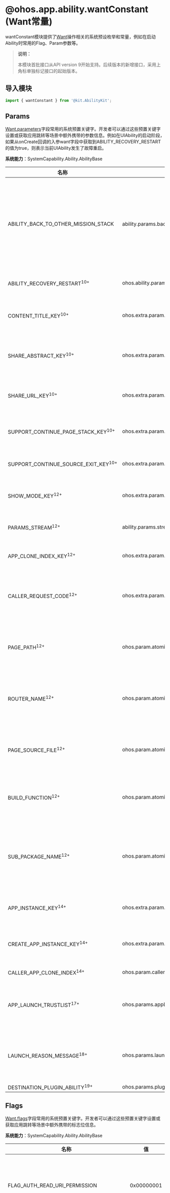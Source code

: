# @ohos.app.ability.wantConstant (Want常量)

<!--Kit: Ability Kit-->
<!--Subsystem: Ability-->
<!--Owner: @linjunjie6-->
<!--Designer: @li-weifeng2024-->
<!--Tester: @lixueqing513-->
<!--Adviser: @huipeizi-->


wantConstant模块提供了[Want](js-apis-app-ability-want.md)操作相关的系统预设枚举和常量，例如在启动Ability时常用的Flag、Param参数等。

> **说明：**
>
> 本模块首批接口从API version 9开始支持。后续版本的新增接口，采用上角标单独标记接口的起始版本。

## 导入模块

```ts
import { wantConstant } from '@kit.AbilityKit';
```

## Params

[Want.parameters](js-apis-app-ability-want.md#want)字段常用的系统预置关键字。开发者可以通过这些预置关键字设置或获取应用跳转等场景中额外携带的参数信息。例如在UIAbility的启动阶段，如果从onCreate回调的入参want字段中获取到ABILITY_RECOVERY_RESTART的值为true，则表示当前UIAbility发生了故障重启。

**系统能力**：SystemCapability.Ability.AbilityBase

| 名称                    | 值                                 | 说明                                                                           |
| ----------------------- | ---------------------------------- | ------------------------------------------------------------------------------ |
| ABILITY_BACK_TO_OTHER_MISSION_STACK   | ability.params.backToOtherMissionStack     | 表示是否支持跨任务链返回。<br>该参数用于控制跨应用的UIAbility返回逻辑，其核心作用是改变用户执行返回键时的应用跳转行为。例如现有UIAbility A和UIAbility B，当前前台显示的是UIAbility A，随后系统服务又拉起UIAbility B（同时在Want的Params字段配置该参数为true），那么，当UIAbility B退出时，会返回到UIAbility A（即返回到最近一次的访问任务）。如果未配置该参数，则默认直接返回桌面。需要注意的是，该字段仅支持系统设置，三方应用传入该字段不生效。<br>**原子化服务API**：从API version 11开始，该接口支持在原子化服务中使用。  |
| ABILITY_RECOVERY_RESTART<sup>10+</sup> | ohos.ability.params.abilityRecoveryRestart | 表示当前Ability是否发生了故障恢复重启。<br>**原子化服务API**：从API version 11开始，该接口支持在原子化服务中使用。 |
| CONTENT_TITLE_KEY<sup>10+</sup>       | ohos.extra.param.key.contentTitle  | 表示原子化服务分享的标题。<br>在跨端分享的[onShare](js-apis-app-ability-uiAbility.md#onshare10)回调中，开发者可通过该字段设置分享的标题。<br>**原子化服务API**：从API version 11开始，该接口支持在原子化服务中使用。  |
| SHARE_ABSTRACT_KEY<sup>10+</sup>      | ohos.extra.param.key.shareAbstract | 表示原子化服务分享的内容摘要。<br>在跨端分享的[onShare](js-apis-app-ability-uiAbility.md#onshare10)回调中，开发者可通过该字段设置分享的摘要。<br>**原子化服务API**：从API version 11开始，该接口支持在原子化服务中使用。  |
| SHARE_URL_KEY<sup>10+</sup>           | ohos.extra.param.key.shareUrl      | 表示原子化服务分享的URL链接。<br>在跨端分享的[onShare](js-apis-app-ability-uiAbility.md#onshare10)回调中，开发者可通过该字段设置分享的URL链接。<br>**原子化服务API**：从API version 11开始，该接口支持在原子化服务中使用。  |
| SUPPORT_CONTINUE_PAGE_STACK_KEY<sup>10+</sup>    | ohos.extra.param.key.supportContinuePageStack  | 表示在跨端迁移过程中是否迁移页面栈信息。默认值为true，表示在跨端迁移过程中自动迁移页面栈信息。<br>**原子化服务API**：从API version 11开始，该接口支持在原子化服务中使用。|
| SUPPORT_CONTINUE_SOURCE_EXIT_KEY<sup>10+</sup>  | ohos.extra.param.key.supportContinueSourceExit      | 表示跨端迁移源端应用是否退出。默认值为true，表示在跨端迁移过程中源端应用自动退出。<br>**原子化服务API**：从API version 11开始，该接口支持在原子化服务中使用。|
| SHOW_MODE_KEY<sup>12+</sup>  | ohos.extra.param.key.showMode      | 表示[EmbeddableUIAbility](js-apis-app-ability-embeddableUIAbility.md)的显示模式，值为枚举类型[ShowMode](#showmode12)<br>**原子化服务API**：从API version 12开始，该接口支持在原子化服务中使用。|
| PARAMS_STREAM<sup>12+</sup>  | ability.params.stream  | 表示授权给目标方的文件URI列表。对应的value必须是string类型的文件URI数组。文件URI的获取参考[fileUri](../apis-core-file-kit/js-apis-file-fileuri.md#fileurigeturifrompath) <br>**原子化服务API**：从API version 12开始，该接口支持在原子化服务中使用。 |
| APP_CLONE_INDEX_KEY<sup>12+</sup>  | ohos.extra.param.key.appCloneIndex  | 表示分身应用索引。 <br>**原子化服务API**：从API version 12开始，该接口支持在原子化服务中使用。 |
| CALLER_REQUEST_CODE<sup>12+</sup>  | ohos.extra.param.key.callerRequestCode  | 表示应用拉起的请求码。<br>当调用[startAbilityForResult](js-apis-inner-application-uiAbilityContext.md#startabilityforresult)或[openLink](js-apis-inner-application-uiAbilityContext.md#openlink12)拉起目标方Ability时，需要目标方返回结果。为了确保目标方能够将结果准确返回到调用方，系统会自动生成唯一的requestCode，以标识本次调用。 <br>**原子化服务API**：从API version 12开始，该接口支持在原子化服务中使用。 |
| PAGE_PATH<sup>12+</sup>  | ohos.param.atomicservice.pagePath | 表示原子化服务的页面路径。<br>如果原子化服务的页面跳转是通过[router](../../ui/arkts-routing.md)实现的，可以使用该参数指定跳转的页面，例如"library/ets/pages/menu"。<br>**原子化服务API**：从API version 12开始，该接口支持在原子化服务中使用。  |
| ROUTER_NAME<sup>12+</sup>  | ohos.param.atomicservice.routerName | 表示原子化服务的页面路由名称，即进行页面跳转时指定的页面名称。<br>如果原子化服务的页面跳转是通过[Navigation](../../ui/arkts-navigation-navigation.md)实现的，可以通过ROUTER_NAME、PAGE_SOURCE_FILE及BUILD_FUNCTION联合使用指定跳转的页面。<br>**原子化服务API**：从API version 12开始，该接口支持在原子化服务中使用。  |
| PAGE_SOURCE_FILE<sup>12+</sup>  | ohos.param.atomicservice.pageSourceFile | 表示原子化服务的页面源文件。<br>如果原子化服务的页面跳转是通过[Navigation](../../ui/arkts-navigation-navigation.md)实现的，可以通过ROUTER_NAME、PAGE_SOURCE_FILE及BUILD_FUNCTION联合使用指定跳转的页面。<br>**原子化服务API**：从API version 12开始，该接口支持在原子化服务中使用。  |
| BUILD_FUNCTION<sup>12+</sup>  | ohos.param.atomicservice.buildFunction | 表示原子化服务的生成函数。<br>如果原子化服务的页面跳转是通过[Navigation](../../ui/arkts-navigation-navigation.md)实现的，可以通过ROUTER_NAME、PAGE_SOURCE_FILE及BUILD_FUNCTION联合使用指定跳转的页面。<br>**原子化服务API**：从API version 12开始，该接口支持在原子化服务中使用。  |
| SUB_PACKAGE_NAME<sup>12+</sup>  | ohos.param.atomicservice.subpackageName | 表示原子化服务的分包名。应用程序包支持多模块开发，每个应用程序包可能包含多个HAP或HSP。原子化服务为了实现快速启动效果，对HAP和HSP文件大小做了限制，并同时优化了启动机制，原子化服务的这种多模块开发方式称为“分包”。<br>打开原子化服务的时候，可以通过设置该参数拉起对应的分包。<br>**原子化服务API**：从API version 12开始，该接口支持在原子化服务中使用。  |
| APP_INSTANCE_KEY<sup>14+</sup>  | ohos.extra.param.key.appInstance  | 表示具体的应用实例。<br>在[应用创建多实例](../../quick-start/multiInstance.md)时，系统会为每个实例分配唯一的标识。应用跳转时，开发者可以通过设置该参数指定希望跳转到的已创建的应用实例。 |
| CREATE_APP_INSTANCE_KEY<sup>14+</sup>  | ohos.extra.param.key.createAppInstance  | 表示是否创建新应用实例。默认为false，表示不创建新应用实例。<br>开发者可以通过设置该参数为true拉起新的应用实例。需要注意的是，被拉起的应用需要支持多实例，参考[应用创建多实例](../../quick-start/multiInstance.md)。 |
| CALLER_APP_CLONE_INDEX<sup>14+</sup>  | ohos.param.callerAppCloneIndex  | 表示被拉起方应用的分身索引。当应用有多个[分身](../../quick-start/app-clone.md)时，可通过设置该参数指定被拉起方的分身。|
| APP_LAUNCH_TRUSTLIST<sup>17+</sup>  | ohos.params.appLaunchTrustList  | 表示隐式启动时的应用过滤列表。<br>隐式启动时仅匹配列表中的应用，值为string类型的[AppIdentifier](js-apis-bundleManager-bundleInfo.md#signatureinfo)数组，过滤列表最多支持50个应用，传入空数组不生效。<br>**原子化服务API**：从API version 17开始，该接口支持在原子化服务中使用。 |
| LAUNCH_REASON_MESSAGE<sup>18+</sup>  | ohos.params.launchReasonMessage  | 表示应用拉起的原因。<br>调用方必须为系统应用，且需要申请ohos.permission.SET_LAUNCH_REASON_MESSAGE权限。当前取值仅支持"ReasonMessage_SystemShare"。 <br>**原子化服务API**：从API version 18开始，该接口支持在原子化服务中使用。 |
| DESTINATION_PLUGIN_ABILITY<sup>19+</sup>  | ohos.params.pluginAbility  | 指示目标Ability是插件Ability。 |

## Flags

[Want.flags](js-apis-app-ability-want.md#want)字段常用的系统预置关键字。开发者可以通过这些预置关键字设置或获取应用跳转等场景中额外携带的标志位信息。

**系统能力**：SystemCapability.Ability.AbilityBase

| 名称                                 | 值       | 说明                                                         |
| ------------------------------------ | ---------- | ------------------------------------------------------------ |
| FLAG_AUTH_READ_URI_PERMISSION        | 0x00000001 | 表示临时授予接收方读取该URI指向的数据的权限。<br>**原子化服务API**：从API version 11开始，该接口支持在原子化服务中使用。                                  |
| FLAG_AUTH_WRITE_URI_PERMISSION       | 0x00000002 | 表示临时授予接收方写入该URI指向的数据的权限。<br>**原子化服务API**：从API version 11开始，该接口支持在原子化服务中使用。                                  |
| FLAG_AUTH_PERSISTABLE_URI_PERMISSION<sup>12+</sup> | 0x00000040 | 表示该URI可被接收方持久化。该字段仅在2in1和Tablet设备上生效。|
| FLAG_INSTALL_ON_DEMAND               | 0x00000800 | 表示拉起原子化服务时开启免安装功能。<br>- 如果开启了免安装功能，当系统检测到被拉起的原子化服务未安装时，会自动安装原子化服务，再进行拉起。<br>- 如果未开启免安装功能，当原子化服务未安装时，将拉起失败。<br>**原子化服务API**：从API version 11开始，该接口支持在原子化服务中使用。                              |
| FLAG_START_WITHOUT_TIPS<sup>11+</sup>              | 0x40000000 | 表示是否关闭匹配失败弹窗功能。<br>通过[隐式方式拉起应用](../../application-models/app-startup-overview.md)时，如果没有能够匹配的应用，默认会弹出提示弹窗“暂无可用打开方式”。开发者可以通过该字段屏蔽该弹窗。       |
| FLAG_ABILITY_ON_COLLABORATE<sup>18+</sup> | 0x00002000 | 在多设备协同场景下，调用方应用通过DMS系统发起请求并且通过Flags字段携带此标志，协同方应用才会触发生命周期回调方法[onCollaborate()](js-apis-app-ability-uiAbility.md#oncollaborate18)。 |

## ShowMode<sup>12+</sup>

表示[EmbeddableUIAbility](js-apis-app-ability-embeddableUIAbility.md)被拉起时的显示模式。

**原子化服务API**：从API version 12开始，该接口支持在原子化服务中使用。

**系统能力**：SystemCapability.Ability.AbilityBase

| 名称                                | 值 | 说明           |
| ----------------------------------- |---|--------------|
| WINDOW        | 0 | 表示独立窗口拉起模式。  |
| EMBEDDED_FULL       | 1 | 表示嵌入式全屏拉起模式。 |
